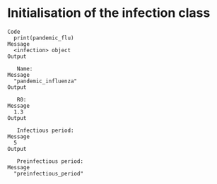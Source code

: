 # Initialisation of the infection class

    Code
      print(pandemic_flu)
    Message
      <infection> object
    Output
      
       Name: 
    Message
      "pandemic_influenza"
    Output
      
       R0: 
    Message
      1.3
    Output
      
       Infectious period: 
    Message
      5
    Output
      
       Preinfectious period: 
    Message
      "preinfectious_period"

